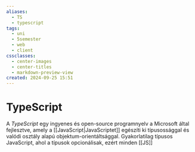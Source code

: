 ```yaml
---
aliases:
  - TS
  - typescript
tags:
  - uni
  - 5semester
  - web
  - client
cssclasses:
  - center-images
  - center-titles
  - markdown-preview-view
created: 2024-09-25 15:51
---
```

# TypeScript


A *TypeScript* egy ingyenes és open-source programnyelv a Microsoft által fejlesztve, amely a [[JavaScript|JavaScriptet]] egészíti ki típusossággal és valódi osztály alapú objektum-orientáltsággal. Gyakorlatilag típusos JavaScript, ahol a típusok opcionálisak, ezért minden [[JS]] 